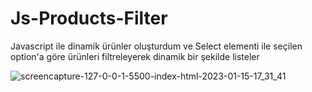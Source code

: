 # Js-Products-Filter
Javascript ile dinamik ürünler oluşturdum ve Select elementi ile seçilen option'a göre ürünleri filtreleyerek dinamik bir şekilde listeler


![screencapture-127-0-0-1-5500-index-html-2023-01-15-17_31_41](https://user-images.githubusercontent.com/95828884/212546856-a92719ff-764b-46f4-a314-ad2a64d35029.png)
